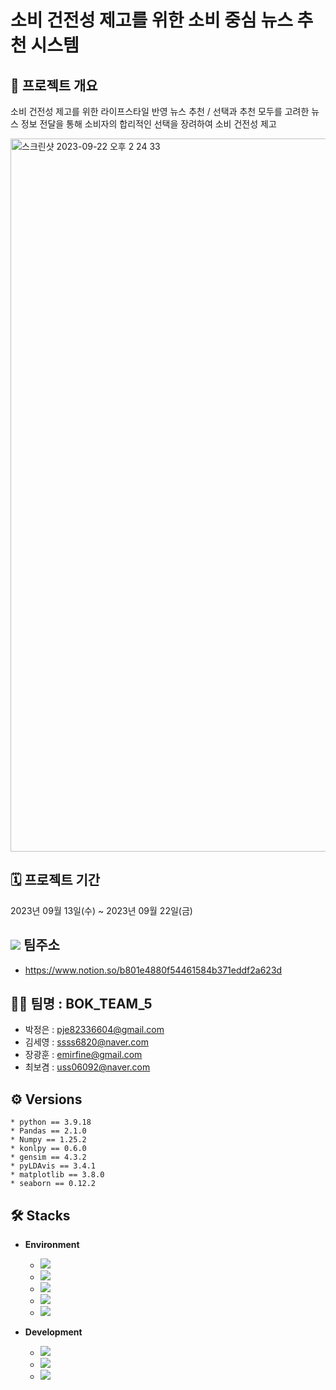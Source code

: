 # 소비 건전성 제고를 위한 소비 중심 뉴스 추천 시스템

## 📢 프로젝트 개요
소비 건전성 제고를 위한 라이프스타일 반영 뉴스 추천 / 선택과 추천 모두를 고려한 뉴스 정보 전달을 통해 소비자의 합리적인 선택을 장려하여 소비 건전성 제고

<img width="1141" alt="스크린샷 2023-09-22 오후 2 24 33" src="https://github.com/sesac-2023/NewsRec_1/assets/138411917/7a783cc2-43ff-4045-b6a4-eabc4919a85b">

## 🗓️ 프로젝트 기간 
2023년 09월 13일(수) ~ 2023년 09월 22일(금)

## <img src="https://img.shields.io/badge/notion-000000?style=for-the-badge&logo=notion&logoColor=white"> 팀주소
- https://www.notion.so/b801e4880f54461584b371eddf2a623d

## 🤼‍♂️ 팀명 : BOK_TEAM_5
- 박정은 : pje82336604@gmail.com
- 김세영 : ssss6820@naver.com
- 장광훈 : emirfine@gmail.com
- 최보겸 : uss06092@naver.com

## ⚙️ Versions
    * python == 3.9.18
    * Pandas == 2.1.0
    * Numpy == 1.25.2
    * konlpy == 0.6.0
    * gensim == 4.3.2
    * pyLDAvis == 3.4.1
    * matplotlib == 3.8.0
    * seaborn == 0.12.2

## 🛠️ Stacks

- **Environment**
    - <img src="https://img.shields.io/badge/Visual Studio Code-007ACC?style=for-the-badge&logo=Visual Studio Code&logoColor=white"/>
    - <img src="https://img.shields.io/badge/Jupyter-F37626?style=for-the-badge&loge=Jupyter&logoColor=white">
    - <img src="https://img.shields.io/badge/slack-4A154B?style=for-the-badge&logo=slack&logoColor=white">
    - <img src="https://img.shields.io/badge/GitHub-181717?style=for-the-badge&logo=GitHub&logoColor=white"/>
    - <img src="https://img.shields.io/badge/notion-000000?style=for-the-badge&logo=notion&logoColor=white">

- **Development**
    - <img src="https://img.shields.io/badge/pandas-150458?style=for-the-badge&logo=pandas&logoColor=white"/>
    - <img src="https://img.shields.io/badge/Python-3776AB?style=for-the-badge&logo=Python&logoColor=white"/>
    - <img src="https://img.shields.io/badge/scikitlearn-F7931E?style=for-the-badge&logo=scikitlearn&logoColor=white"/>

